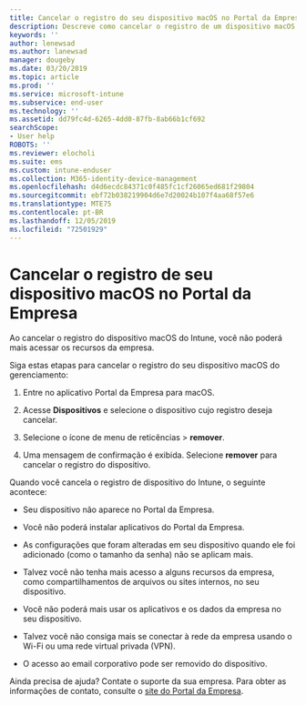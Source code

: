 ```yaml
---
title: Cancelar o registro do seu dispositivo macOS no Portal da Empresa do Intune | Microsoft Docs
description: Descreve como cancelar o registro de um dispositivo macOS no Portal da Empresa
keywords: ''
author: lenewsad
ms.author: lanewsad
manager: dougeby
ms.date: 03/20/2019
ms.topic: article
ms.prod: ''
ms.service: microsoft-intune
ms.subservice: end-user
ms.technology: ''
ms.assetid: dd79fc4d-6265-4dd0-87fb-8ab66b1cf692
searchScope:
- User help
ROBOTS: ''
ms.reviewer: elocholi
ms.suite: ems
ms.custom: intune-enduser
ms.collection: M365-identity-device-management
ms.openlocfilehash: d4d6ecdc84371c0f485fc1cf26065ed681f29804
ms.sourcegitcommit: ebf72b038219904d6e7d20024b107f4aa68f57e6
ms.translationtype: MTE75
ms.contentlocale: pt-BR
ms.lasthandoff: 12/05/2019
ms.locfileid: "72501929"
---
```

# <a name="unenroll-your-macos-device-from-company-portal"></a>Cancelar o registro de seu dispositivo macOS no Portal da Empresa

Ao cancelar o registro do dispositivo macOS do Intune, você não poderá mais acessar os recursos da empresa.

Siga estas etapas para cancelar o registro do seu dispositivo macOS do gerenciamento:

1. Entre no aplicativo Portal da Empresa para macOS.
2. Acesse **Dispositivos** e selecione o dispositivo cujo registro deseja cancelar.

3. Selecione o ícone de menu de reticências > **remover**.
4. Uma mensagem de confirmação é exibida. Selecione **remover** para cancelar o registro do dispositivo. 

Quando você cancela o registro de dispositivo do Intune, o seguinte acontece:

- Seu dispositivo não aparece no Portal da Empresa.

- Você não poderá instalar aplicativos do Portal da Empresa.

- As configurações que foram alteradas em seu dispositivo quando ele foi adicionado (como o tamanho da senha) não se aplicam mais.

- Talvez você não tenha mais acesso a alguns recursos da empresa, como compartilhamentos de arquivos ou sites internos, no seu dispositivo.

- Você não poderá mais usar os aplicativos e os dados da empresa no seu dispositivo.

- Talvez você não consiga mais se conectar à rede da empresa usando o Wi-Fi ou uma rede virtual privada (VPN).

- O acesso ao email corporativo pode ser removido do dispositivo.

Ainda precisa de ajuda? Contate o suporte da sua empresa. Para obter as informações de contato, consulte o [site do Portal da Empresa](https://go.microsoft.com/fwlink/?linkid=2010980).
